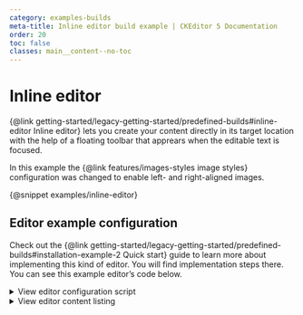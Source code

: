```yaml
---
category: examples-builds
meta-title: Inline editor build example | CKEditor 5 Documentation
order: 20
toc: false
classes: main__content--no-toc
---
```


# Inline editor

{@link getting-started/legacy-getting-started/predefined-builds#inline-editor Inline editor} lets you create your content directly in its target location with the help of a floating toolbar that apprears when the editable text is focused.

In this example the {@link features/images-styles image styles} configuration was changed to enable left- and right-aligned images.

{@snippet examples/inline-editor}

## Editor example configuration

Check out the {@link getting-started/legacy-getting-started/predefined-builds#installation-example-2 Quick start} guide to learn more about implementing this kind of editor. You will find implementation steps there. You can see this example editor’s code below.

<details>
<summary>View editor configuration script</summary>

```js

import InlineEditor from '@ckeditor/ckeditor5-build-inline';

const inlineInjectElements = document.querySelectorAll( '#snippet-inline-editor [data-inline-inject]' );

Array.from( inlineInjectElements ).forEach( inlineElement => {
	const config = {
		toolbar: {
			items: [
				'undo', 'redo',
				'|', 'heading',
				'|', 'bold', 'italic',
				'|', 'link', 'uploadImage', 'insertTable', 'mediaEmbed',
				'|', 'bulletedList', 'numberedList', 'outdent', 'indent'
			]
		},
		cloudServices: {
			// All predefined builds include the Easy Image feature.
			// Provide correct configuration values to use it.
			tokenUrl: 'https://example.com/cs-token-endpoint',
			uploadUrl: 'https://your-organization-id.cke-cs.com/easyimage/upload/'
			// Read more about Easy Image - https://ckeditor.com/docs/ckeditor5/latest/features/images/image-upload/easy-image.html.
			// For other image upload methods see the guide - https://ckeditor.com/docs/ckeditor5/latest/features/images/image-upload/image-upload.html.
		},
	};

	if ( inlineElement.tagName.toLowerCase() == 'header' ) {
		config.removePlugins = [
			'Blockquote',
			'Image',
			'ImageCaption',
			'ImageStyle',
			'ImageToolbar',
			'ImageUpload',
			'List',
			'EasyImage',
			'CKFinder',
			'CKFinderUploadAdapter'
		];
		config.toolbar.items = [ 'heading', '|', 'bold', 'italic', 'link' ];
	} else {
		config.image = {
			toolbar: [
				'imageStyle:inline',
				'imageStyle:wrapText',
				'imageStyle:breakText',
				'|',
				'toggleImageCaption',
				'imageTextAlternative'
			]
		};
	}

	InlineEditor
		.create( inlineElement, config )
		.then( editor => {
			window.editor = editor;
		} )
		.catch( err => {
			console.error( err );
		} );
} );

```

</details>

<details>
<summary>View editor content listing</summary>

```html
<div id="snippet-inline-editor">
	<header data-inline-inject="true">
		Editor content is inserted here.
	</header>

	<div data-inline-inject="true">
		Editor content is inserted here.
	</div>

	<div class="demo-row">
		<div class="demo-row__half">
			<div data-inline-inject="true">
				Editor content is inserted here.
			</div>
		</div>

		<div class="demo-row__half">
			<div data-inline-inject="true">
				Editor content is inserted here.
			</div>
		</div>
	</div>
</div>

```

</details>
